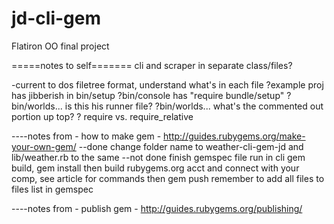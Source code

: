 # jd-cli-gem
Flatiron OO final project


=====notes to self=======
cli and scraper in separate class/files?

-current to dos
filetree format, understand what's in each file
?example proj has jibberish in bin/setup
?bin/console has "require bundle/setup"
?bin/worlds... is this his runner file?
?bin/worlds... what's the commented out portion up top?
? require vs. require_relative

----notes from - how to make gem - http://guides.rubygems.org/make-your-own-gem/
  --done
change folder name to weather-cli-gem-jd
  and lib/weather.rb to the same
  --not done
finish gemspec file
run in cli gem build, gem install
then build rubygems.org acct and connect with your comp, see article for commands
then gem push
remember to add all files to files list in gemspec


----notes from - publish gem - http://guides.rubygems.org/publishing/